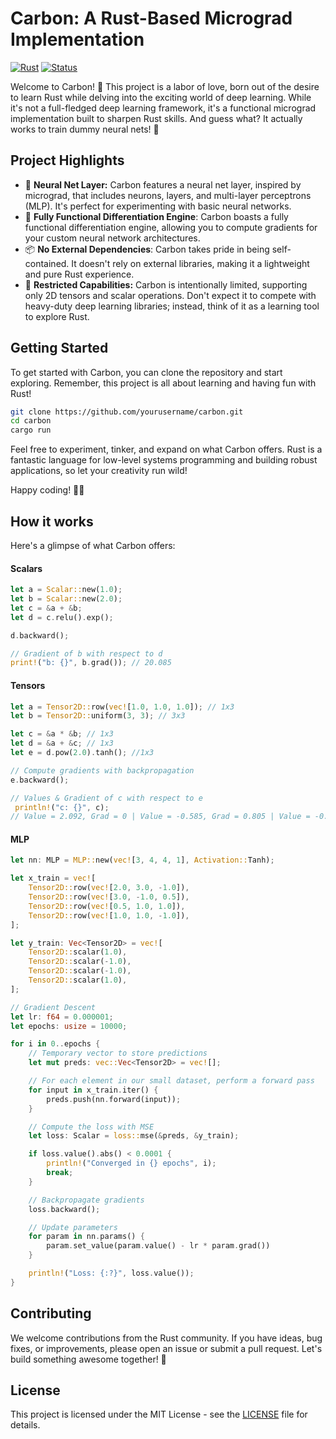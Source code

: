 # Carbon: A Rust-Based Micrograd Implementation

[![Rust](https://img.shields.io/badge/Language-Rust-orange.svg)](https://www.rust-lang.org/) [![Status](https://img.shields.io/badge/Status-Work%20in%20Progress-blue.svg)](https://github.com/yourusername/carbon)

Welcome to Carbon! 🚀 
This project is a labor of love, born out of the desire to learn Rust while delving into the exciting world of deep learning. While it's not a full-fledged deep learning framework, it's a functional micrograd implementation built to sharpen Rust skills. And guess what? It actually works to train dummy neural nets! 🎉

## Project Highlights
- 🤖 **Neural Net Layer:** Carbon features a neural net layer, inspired by micrograd, that includes neurons, layers, and multi-layer perceptrons (MLP). It's perfect for experimenting with basic neural networks.
- 🧮 **Fully Functional Differentiation Engine**: Carbon boasts a fully functional differentiation engine, allowing you to compute gradients for your custom neural network architectures.
- 📦 **No External Dependencies**: Carbon takes pride in being self-contained. It doesn't rely on external libraries, making it a lightweight and pure Rust experience.
- 🧬 **Restricted Capabilities:** Carbon is intentionally limited, supporting only 2D tensors and scalar operations. Don't expect it to compete with heavy-duty deep learning libraries; instead, think of it as a learning tool to explore Rust.

## Getting Started

To get started with Carbon, you can clone the repository and start exploring. Remember, this project is all about learning and having fun with Rust!

```bash
git clone https://github.com/yourusername/carbon.git
cd carbon
cargo run
```

Feel free to experiment, tinker, and expand on what Carbon offers. Rust is a fantastic language for low-level systems programming and building robust applications, so let your creativity run wild!

Happy coding! 🚀🦀

## How it works

Here's a glimpse of what Carbon offers:

#### Scalars
```rust
let a = Scalar::new(1.0);
let b = Scalar::new(2.0);
let c = &a + &b;
let d = c.relu().exp();

d.backward();

// Gradient of b with respect to d
print!("b: {}", b.grad()); // 20.085
```

#### Tensors

```rust
let a = Tensor2D::row(vec![1.0, 1.0, 1.0]); // 1x3
let b = Tensor2D::uniform(3, 3); // 3x3

let c = &a * &b; // 1x3
let d = &a + &c; // 1x3
let e = d.pow(2.0).tanh(); //1x3

// Compute gradients with backpropagation
e.backward();

// Values & Gradient of c with respect to e
 println!("c: {}", c);
// Value = 2.092, Grad = 0 | Value = -0.585, Grad = 0.805 | Value = -0.418, Grad = 1.039
```

#### MLP

```rust
let nn: MLP = MLP::new(vec![3, 4, 4, 1], Activation::Tanh);

let x_train = vec![
    Tensor2D::row(vec![2.0, 3.0, -1.0]),
    Tensor2D::row(vec![3.0, -1.0, 0.5]),
    Tensor2D::row(vec![0.5, 1.0, 1.0]),
    Tensor2D::row(vec![1.0, 1.0, -1.0]),
];

let y_train: Vec<Tensor2D> = vec![
    Tensor2D::scalar(1.0),
    Tensor2D::scalar(-1.0),
    Tensor2D::scalar(-1.0),
    Tensor2D::scalar(1.0),
];

// Gradient Descent
let lr: f64 = 0.000001;
let epochs: usize = 10000;

for i in 0..epochs {
    // Temporary vector to store predictions
    let mut preds: vec::Vec<Tensor2D> = vec![];

    // For each element in our small dataset, perform a forward pass
    for input in x_train.iter() {
        preds.push(nn.forward(input));
    }

    // Compute the loss with MSE
    let loss: Scalar = loss::mse(&preds, &y_train);

    if loss.value().abs() < 0.0001 {
        println!("Converged in {} epochs", i);
        break;
    }

    // Backpropagate gradients
    loss.backward();

    // Update parameters
    for param in nn.params() {
        param.set_value(param.value() - lr * param.grad())
    }

    println!("Loss: {:?}", loss.value());
}
```

## Contributing

We welcome contributions from the Rust community. If you have ideas, bug fixes, or improvements, please open an issue or submit a pull request. Let's build something awesome together! 🤝

## License

This project is licensed under the MIT License - see the [LICENSE](LICENSE) file for details.